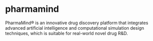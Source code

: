 # pharmamind
PharmaMind® is an innovative drug discovery platform that integrates advanced artificial intelligence and computational simulation design techniques, which is suitable for real-world novel drug R&amp;D.
